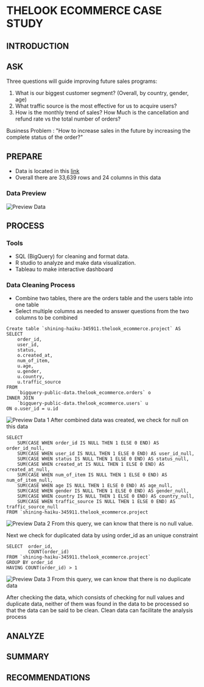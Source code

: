 # THELOOK ECOMMERCE CASE STUDY
## INTRODUCTION
## ASK
Three questions will guide improving future sales programs:
1. What is our biggest customer segment? (Overall, by country, gender, age)
2. What traffic source is the most effective for us to acquire users?
3. How is the monthly trend of sales? How Much is the cancellation and refund rate vs the total number of orders?

Business Problem : "How to increase sales in the future by increasing the complete status of the order?"
## PREPARE
- Data is located in this [link](https://drive.google.com/drive/folders/10X9zeO-JUt40rIsY0y_tQwi6AYvqvMLG?usp=sharing)
- Overall there are 33,639 rows and 24 columns in this data
### Data Preview
![Preview Data](https://user-images.githubusercontent.com/103189217/163332934-8548a783-5379-41aa-8aef-e9136c47c8ca.PNG)
## PROCESS
### Tools
- SQL (BigQuery) for cleaning and format data.
- R studio to analyze and make data visualization.
- Tableau to make interactive dashboard
### Data Cleaning Process
- Combine two tables, there are the orders table and the users table into one table
- Select multiple columns as needed to answer questions from the two columns to be combined
```
Create table `shining-haiku-345911.thelook_ecommerce.project` AS
SELECT
    order_id,
    user_id,
    status,
    o.created_at,
    num_of_item,
    u.age,
    u.gender,
    u.country,
    u.traffic_source
FROM
    `bigquery-public-data.thelook_ecommerce.orders` o 
INNER JOIN
    `bigquery-public-data.thelook_ecommerce.users` u
ON o.user_id = u.id
```
![Preview Data 1](https://user-images.githubusercontent.com/103189217/163342106-c95ce682-b27e-42dd-8a7b-caaa09385eb2.PNG)
After combined data was created, we check for null on this data
```
SELECT
    SUM(CASE WHEN order_id IS NULL THEN 1 ELSE 0 END) AS order_id_null,
    SUM(CASE WHEN user_id IS NULL THEN 1 ELSE 0 END) AS user_id_null,
    SUM(CASE WHEN status IS NULL THEN 1 ELSE 0 END) AS status_null,
    SUM(CASE WHEN created_at IS NULL THEN 1 ELSE 0 END) AS created_at_null,
    SUM(CASE WHEN num_of_item IS NULL THEN 1 ELSE 0 END) AS num_of_item_null,
    SUM(CASE WHEN age IS NULL THEN 1 ELSE 0 END) AS age_null,
    SUM(CASE WHEN gender IS NULL THEN 1 ELSE 0 END) AS gender_null,
    SUM(CASE WHEN country IS NULL THEN 1 ELSE 0 END) AS country_null,
    SUM(CASE WHEN traffic_source IS NULL THEN 1 ELSE 0 END) AS traffic_source_null
FROM `shining-haiku-345911.thelook_ecommerce.project
```
![Preview Data 2](https://user-images.githubusercontent.com/103189217/163342517-e911964f-0532-4f30-af10-ca6a988ddcc3.PNG)
From this query, we can know that there is no null value.

Next we check for duplicated data by using order_id as an unique constraint
```
SELECT  order_id,
        COUNT(order_id)
FROM `shining-haiku-345911.thelook_ecommerce.project` 
GROUP BY order_id
HAVING COUNT(order_id) > 1
```
![Preview Data 3](https://user-images.githubusercontent.com/103189217/163344912-d2c119d4-6957-4440-aa9a-010fb735fbbb.PNG)
From this query, we can know that there is no duplicate data

After checking the data, which consists of checking for null values and duplicate data, neither of them was found in the data to be processed so that the data can be said to be clean. Clean data can facilitate the analysis process
## ANALYZE
## SUMMARY
## RECOMMENDATIONS
